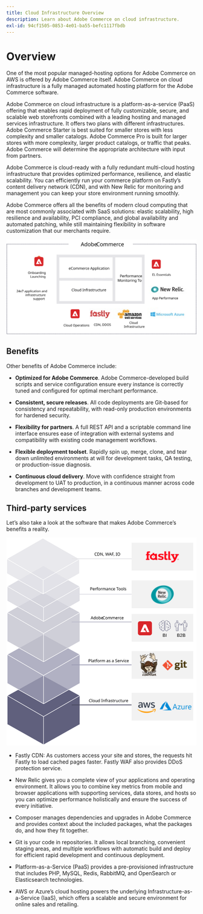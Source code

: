 ```yaml
---
title: Cloud Infrastructure Overview
description: Learn about Adobe Commerce on cloud infrastructure.
exl-id: 94cf1505-0853-4e01-ba55-befc1117fbdb
---
```

# Overview

One of the most popular managed-hosting options for Adobe Commerce on AWS is offered by Adobe Commerce itself. Adobe Commerce on cloud infrastructure is a fully managed automated hosting platform for the Adobe Commerce software.

Adobe Commerce on cloud infrastructure is a platform-as-a-service (PaaS) offering that enables rapid deployment of fully customizable, secure, and scalable web storefronts combined with a leading hosting and managed services infrastructure. It offers two plans with different infrastructures. Adobe Commerce Starter is best suited for smaller stores with less complexity and smaller catalogs. Adobe Commerce Pro is built for larger stores with more complexity, larger product catalogs, or traffic that peaks. Adobe Commerce will determine the appropriate architecture with input from partners.

Adobe Commerce is cloud-ready with a fully redundant multi-cloud hosting infrastructure that provides optimized performance, resilience, and elastic scalability. You can efficiently run your commerce platform on Fastly’s content delivery network (CDN), and with New Relic for monitoring and management you can keep your store environment running smoothly.

Adobe Commerce offers all the benefits of modern cloud computing that are most commonly associated with SaaS solutions: elastic scalability, high resilience and availability, PCI compliance, and global availability and automated patching, while still maintaining flexibility in software customization that our merchants require.

![Diagram showing architectural elements of Adobe Commerce on cloud infrastructure](../../../assets/playbooks/adobe-commerce-cloud-infrastructure.svg)

## Benefits

Other benefits of Adobe Commerce include:

- **Optimized for Adobe Commerce**. Adobe Commerce-developed build scripts and service configuration ensure every instance is correctly tuned and configured for optimal merchant performance.

- **Consistent, secure releases**. All code deployments are Git-based for consistency and repeatability, with read-only production environments for hardened security.

- **Flexibility for partners**. A full REST API and a scriptable command line interface ensures ease of integration with external systems and compatibility with existing code management workflows.

- **Flexible deployment toolset**. Rapidly spin up, merge, clone, and tear down unlimited environments at will for development tasks, QA testing, or production-issue diagnosis.

- **Continuous cloud delivery**. Move with confidence straight from development to UAT to production, in a continuous manner across code branches and development teams.

## Third-party services

Let’s also take a look at the software that makes Adobe Commerce’s benefits a reality.

![Diagram showing Adobe Commerce on cloud infrastructure technology stack](../../../assets/playbooks/cloud-tech-stack.svg)

- Fastly CDN: As customers access your site and stores, the requests hit Fastly to load cached pages faster. Fastly WAF also provides DDoS protection service.

- New Relic gives you a complete view of your applications and operating environment. It allows you to combine key metrics from mobile and browser applications with supporting services, data stores, and hosts so you can optimize performance holistically and ensure the success of every initiative.

- Composer manages dependencies and upgrades in Adobe Commerce and provides context about the included packages, what the packages do, and how they fit together.

- Git is your code in repositories. It allows local branching, convenient staging areas, and multiple workflows with automatic build and deploy for efficient rapid development and continuous deployment.

- Platform-as-a-Service (PaaS) provides a pre-provisioned infrastructure that includes PHP, MySQL, Redis, RabbitMQ, and OpenSearch or Elasticsearch technologies.

- AWS or Azure’s cloud hosting powers the underlying Infrastructure-as-a-Service (IaaS), which offers a scalable and secure environment for online sales and retailing.
